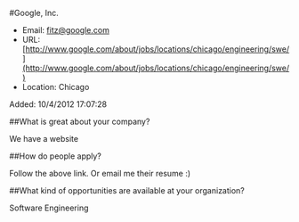 
#Google, Inc.

* Email: [fitz@google.com](mailto:fitz@google.com)
* URL: [http://www.google.com/about/jobs/locations/chicago/engineering/swe/](http://www.google.com/about/jobs/locations/chicago/engineering/swe/)
* Location: Chicago

Added: 10/4/2012 17:07:28

##What is great about your company?

We have a website

##How do people apply?

Follow the above link.  Or email me their resume :)

##What kind of opportunities are available at your organization?

Software Engineering 

    
